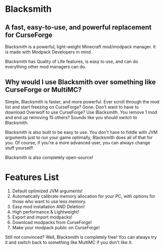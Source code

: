 # Blacksmith

## A fast, easy-to-use, and powerful replacement for CurseForge


Blacksmith is a powerful, light-weight Minecraft mod/modpack manager. It is made with Modpack Developers in mind.

Blacksmith has Quality of Life features, is easy to use, and can do everything other mod managers can do.

## Why would I use Blacksmith over something like CurseForge or MultiMC?

Simple, Blacksmith is faster, and more powerful. Ever scroll through the mod list and start freezing on CurseForge? Gone. Don't want to have to download Overwolf to use CurseForge? Use Blacksmith. You remove 1 mod and end up removing 15 others? Sounds like you should switch to Blacksmith.

Blacksmith is also built to be easy to use. You don't have to fiddle with JVM arguments just to run your game optimally, Blacksmith does all of that for you. Of course, if you're a more advanced user, you can always change stuff yourself!

Blacksmith is also completely open-source!


# Features List

1. Default optimized JVM arguments!
2. Automatically calibrate memory allocation for your PC, with options for those who want to use less memory.
3. Easy mod installation AND Deletion!
4. High performance & Lightweight!
5. Export and import modpacks!
6. Download modpacks from CurseForge!
7. Make your modpack public on CurseForge!

Still not convinced? Well, Blacksmith is completely free! You can always try it and switch back to something like MultiMC if you don't like it.
